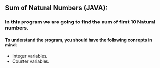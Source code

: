 ## Sum of Natural Numbers (JAVA):
### In this program we are going to find the sum of first 10 Natural numbers.

#### To understand the program, you should have the following concepts in mind:
- Integer variables.
- Counter variables.
